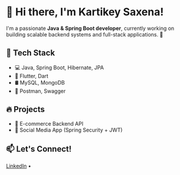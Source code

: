 # 👋 Hi there, I'm Kartikey Saxena!

I'm a passionate **Java & Spring Boot developer**, currently working on building scalable backend systems and full-stack applications. 🚀

## 🧰 Tech Stack
- 💻 Java, Spring Boot, Hibernate, JPA
- 📱 Flutter, Dart
- 🛢️ MySQL, MongoDB
- 🧪 Postman, Swagger

## 🔥 Projects
- 🛒 E-commerce Backend API
- 📓 Social Media App (Spring Security + JWT)

## 📫 Let's Connect!
[LinkedIn](https://www.linkedin.com/in/kartikey-saxena-b16193290) • 


